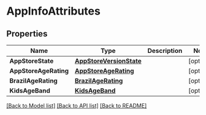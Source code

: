 # AppInfoAttributes

## Properties

Name | Type | Description | Notes
------------ | ------------- | ------------- | -------------
**AppStoreState** | [**AppStoreVersionState**](AppStoreVersionState.md) |  | [optional] 
**AppStoreAgeRating** | [**AppStoreAgeRating**](AppStoreAgeRating.md) |  | [optional] 
**BrazilAgeRating** | [**BrazilAgeRating**](BrazilAgeRating.md) |  | [optional] 
**KidsAgeBand** | [**KidsAgeBand**](KidsAgeBand.md) |  | [optional] 

[[Back to Model list]](../README.md#documentation-for-models) [[Back to API list]](../README.md#documentation-for-api-endpoints) [[Back to README]](../README.md)



